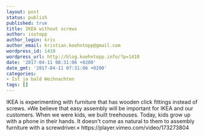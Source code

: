 ```yaml
---
layout: post
status: publish
published: true
title: IKEA without screws
author: isotopp
author_login: kris
author_email: kristian.koehntopp@gmail.com
wordpress_id: 1410
wordpress_url: http://blog.koehntopp.info/?p=1410
date: '2017-04-11 08:31:06 +0200'
date_gmt: '2017-04-11 07:31:06 +0200'
categories:
- Ist ja bald Weihnachten
tags: []
---
```

<p>IKEA is experimenting with furniture that has wooden click fittings instead of screws. »We believe that easy assembly will be important for IKEA and our customers. When we were kids, we built treehouses. Today, kids grow up with a phone in their hands. It doesn't come as natural to them to assembly furniture with a screwdriver.« https://player.vimeo.com/video/173273804</p>
